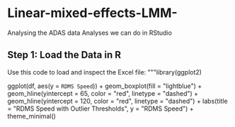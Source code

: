 # Linear-mixed-effects-LMM-
Analysing the ADAS data
Analyses we can do in RStudio

**Step 1: Load the Data in R**
---
Use this code to load and inspect the Excel file:
"""library(ggplot2)

ggplot(df, aes(y = `RDMS Speed`)) +
  geom_boxplot(fill = "lightblue") +
  geom_hline(yintercept = 65, color = "red", linetype = "dashed") +
  geom_hline(yintercept = 120, color = "red", linetype = "dashed") +
  labs(title = "RDMS Speed with Outlier Thresholds",
       y = "RDMS Speed") +
  theme_minimal()


